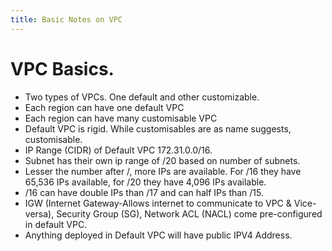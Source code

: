 ```yaml
---
title: Basic Notes on VPC
---
```


# VPC Basics.

- Two types of VPCs. One default and other customizable.
- Each region can have one default VPC
- Each region can have many customisable VPC
- Default VPC is rigid. While customisables are as name suggests, customisable.
- IP Range (CIDR) of Default VPC 172.31.0.0/16. 
- Subnet has their own ip range of /20 based on number of subnets.
- Lesser the number after /, more IPs are available. For /16 they have 65,536 IPs available, for /20 they have 4,096 IPs available.
- /16 can have double IPs than /17 and can half IPs than /15. 
- IGW (Internet Gateway-Allows internet to communicate to VPC & Vice-versa), Security Group (SG), Network ACL (NACL) come pre-configured in default VPC.
- Anything deployed in Default VPC will have public IPV4 Address.

 